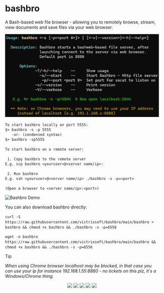 # bashbro
A Bash-based web file browser - allowing you to remotely browse, stream, view documents and save files via your web browser.  

![Bashbro Usage](https://raw.githubusercontent.com/victrixsoft/bashbro/assets/assets/bashbro_usage.png)
```
To start bashbro locally on port 5555: 
$> bashbro -s -p 5555
   -or- (condensed syntax)
$> bashbro -sp5555

To start bashbro on a remote server:

 1. Copy bashbro to the remote server
E.g. scp bashbro <youruser>@<server name/ip>:

 2. Run bashbro
E.g. ssh <youruser>@<server name/ip> ./bashbro -s -p=<port>

(Open a browser to <server name/ip>:<port>)
```
![Bashbro Demo](https://raw.githubusercontent.com/victrixsoft/bashbro/assets/assets/bashbro_demo.gif)

You can also download bashbro directly: 

`curl -S https://raw.githubusercontent.com/victrixsoft/bashbro/main/bashbro > bashbro && chmod +x bashbro && ./bashbro -s -p=6556`

`wget -o bashbro https://raw.githubusercontent.com/victrixsoft/bashbro/main/bashbro && chmod +x bashbro && ./bashbro -s -p=6556`

> [!TIP]
> *When using Chrome browser localhost may be blocked, in that case you can use your ip for instance 
> 192.168.1.55:8880 - no tickets on this plz, it's a Windows/Chrome thing.*

<p align="center" width="100%">
    <img src="https://img.shields.io/badge/Bash-4EAA25?logo=gnubash&logoColor=fff">    
    <img src="https://img.shields.io/badge/Tree-v1.6+-green">
    <img src="https://img.shields.io/badge/Sed--orange">
    <img src="https://img.shields.io/badge/Socat--blue">
    <img src="https://img.shields.io/badge/getopt-T=4-yellow">
</p>
